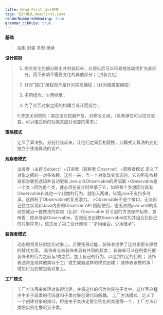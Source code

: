 ```yaml
---
title: Head First 设计模式
tags: 设计模式,HeadFirst,java
renderNumberedHeading: true
grammar_cjkRuby: true
---
```


**基础**

>抽象
>封装
>多型
>继承


**设计原则**
 > 1. 把会变化的部分取出并封装起来，以便以后可以轻易地改动或扩充此部分，而不影响不需要变化的其他部分；（封装变化）
 > 
 > 2. 针对”接口“编程而不是针对实现编程；（针对超类型编程）
 > 
 > 3. 多用组合，少用继承；
 > 
 > 4. 为了交互对象之间的松耦合设计而努力；
 > 
 > 5.开放关闭原则：类应该对拓展开放，对修改关闭。（具有弹性可以应对改变，可以接受新的功能来应对改变的需求。）

**策略模式**

> 定义了算法族，分别封装起来，让他们之间互相替换，此模式让算法的变化独立于使用算法的客户。

**观察者模式**
>出版者（主题 Subject）+订阅者（观察者 Observer）=观察者模式
>定义了对象之间的一对多依赖，这样一来，当一个对象改变状态时，它的所有依赖者都会收到通知并自动更新
>java.util.Observable的黑暗面
	>Observable是一个类
		>因为是个类，就必须在设计时继承于它，如果某个类想同时具有Observable和其他一个超类的行为，就陷入两难，毕竟java不支持多继承。这限制了Observable的复用潜力。
	>Observable不是个接口，无法自己独立实现和Java内置的Observer API 搭配使用，也无法将java.until的实现换成另一套做法的实现（比如：Observable 将关键的方法保护起来，意味着：除非继承Observable，否则无法创建Observable实列并组合到自己的对象中来），这违反了第二设计原则：“多用组合，少用继承”。
	
 **装饰者模式**
 >动态地将责任附加到对象上。若要拓展功能，装饰者提供了比继承更有弹性的替代方案。
 >装饰者与被装饰者具有共同的超类；
 >装饰者可以在所委托被装饰者的行为之前与/或之后，加上自己的行为，以达到特定的目的；
 >装饰者通常是用其他类似于工厂或生成器这样的模式创建；
 >装饰者该做的事：增加行为到被包装对象上。

**工厂模式**
>工厂方法用来处理对象得创建，并将这样的行为封装在子类中，这样客户程序中关于超类的代码就和子类对象创建代码解耦。
> 工厂方法模式：定义了一个创建对象的接口，但是由子类决定要实例化的类是哪一个，工厂方法让类把实例化推迟到子类。